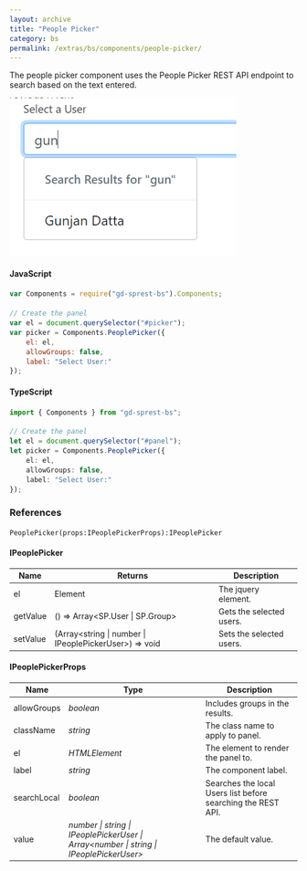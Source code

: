 ```yaml
---
layout: archive
title: "People Picker"
category: bs
permalink: /extras/bs/components/people-picker/
---
```

The people picker component uses the People Picker REST API endpoint to search based on the text entered.

![People Picker](/assets/images/people-picker.png)

#### JavaScript
```js
var Components = require("gd-sprest-bs").Components;

// Create the panel
var el = document.querySelector("#picker");
var picker = Components.PeoplePicker({
    el: el,
    allowGroups: false,
    label: "Select User:"
});
```

#### TypeScript

```ts
import { Components } from "gd-sprest-bs";

// Create the panel
let el = document.querySelector("#panel");
let picker = Components.PeoplePicker({
    el: el,
    allowGroups: false,
    label: "Select User:"
});
```

### References

```
PeoplePicker(props:IPeoplePickerProps):IPeoplePicker
```

#### IPeoplePicker

| Name | Returns | Description |
| --- | --- | --- |
| el | Element | The jquery element. |
| getValue | () => Array<SP.User \| SP.Group> | Gets the selected users. |
| setValue | (Array<string \| number \| IPeoplePickerUser>) => void | Sets the selected users. |

#### IPeoplePickerProps

| Name | Type | Description |
| --- | --- | --- |
| allowGroups | _boolean_ | Includes groups in the results. |
| className | _string_ | The class name to apply to panel. |
| el | _HTMLElement_ | The element to render the panel to. |
| label | _string_ | The component label. |
| searchLocal | _boolean_ | Searches the local Users list before searching the REST API. |
| value | _number \| string \| IPeoplePickerUser \| Array<number \| string \| IPeoplePickerUser>_ | The default value. |